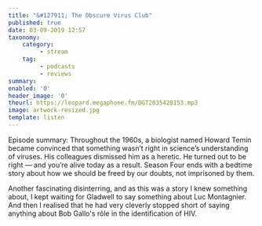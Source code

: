 ```yaml
---
title: "&#127911; The Obscure Virus Club"
published: true
date: 03-09-2019 12:57
taxonomy:
    category:
         - stream
    tag:
         - podcasts
         - reviews
summary:
enabled: '0'
header_image: '0'
theurl: https://leopard.megaphone.fm/DGT2035428153.mp3
image: artwork-resized.jpg
template: listen
---
```

 
Episode summary: Throughout the 1960s, a biologist named Howard Temin became convinced that something wasn’t right in science’s understanding of viruses. His colleagues dismissed him as a heretic. He turned out to be right — and you’re alive today as a result. Season Four ends with a bedtime story about how we should be freed by our doubts, not imprisoned by them.

Another fascinating disinterring, and as this was a story I knew something about, I kept waiting for Gladwell to say something about Luc Montagnier. And then I realised that he had very cleverly stopped short of saying anything about Bob Gallo's rôle in the identification of HIV.